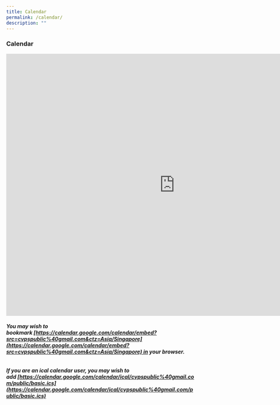 ```yaml
---
title: Calendar
permalink: /calendar/
description: ""
---
```

### **Calendar**

<iframe src="https://calendar.google.com/calendar/embed?src=cvpspublic%40gmail.com&ctz=Asia%2FSingapore" style="border: 0" width="900" height="700" frameborder="0" scrolling="no"></iframe>


###### **You may wish to bookmark [https://calendar.google.com/calendar/embed?src=cvpspublic%40gmail.com&ctz=Asia/Singapore](https://calendar.google.com/calendar/embed?src=cvpspublic%40gmail.com&ctz=Asia/Singapore) in your browser.**

###### **If you are an ical calendar user, you may wish to add [https://calendar.google.com/calendar/ical/cvpspublic%40gmail.com/public/basic.ics](https://calendar.google.com/calendar/ical/cvpspublic%40gmail.com/public/basic.ics)**